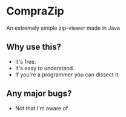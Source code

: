 # CompraZip
An extremely simple zip-viewer made in Java

## Why use this?
* It's free.
* It's easy to understand.
* If you're a programmer you can dissect it.

## Any major bugs?
* Not that I'm aware of.
